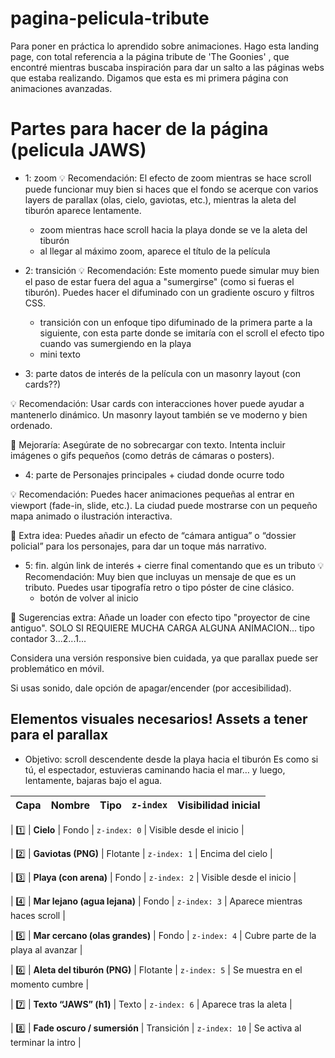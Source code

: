 # pagina-pelicula-tribute
Para poner en práctica lo aprendido sobre animaciones. Hago esta landing page, con total referencia a la página tribute de 'The Goonies' , que encontré mientras buscaba inspiración para dar un salto a las páginas webs que estaba realizando. Digamos que esta es mi primera página con animaciones avanzadas.

# Partes para hacer de la página (pelicula JAWS)

- 1: zoom
 💡 Recomendación: El efecto de zoom mientras se hace scroll puede funcionar muy bien si haces que el fondo se acerque con varios layers de parallax (olas, cielo, gaviotas, etc.), mientras la aleta del tiburón aparece lentamente.

    - zoom mientras hace scroll hacia la playa donde se ve la aleta del tiburón
    - al llegar al máximo zoom, aparece el título de la película

- 2: transición
💡 Recomendación: Este momento puede simular muy bien el paso de estar fuera del agua a "sumergirse" (como si fueras el tiburón). Puedes hacer el difuminado con un gradiente oscuro y filtros CSS.

    - transición con un enfoque tipo difuminado de la primera parte a la siguiente, con esta parte donde se imitaría con el scroll el efecto tipo cuando vas sumergiendo en la playa
    - mini texto

- 3: parte datos de interés de la película con un masonry layout (con cards??)

💡 Recomendación: Usar cards con interacciones hover puede ayudar a mantenerlo dinámico. Un masonry layout también se ve moderno y bien ordenado.

🤔 Mejoraría: Asegúrate de no sobrecargar con texto. Intenta incluir imágenes o gifs pequeños (como detrás de cámaras o posters).

- 4: parte de Personajes principales + ciudad donde ocurre todo

💡 Recomendación: Puedes hacer animaciones pequeñas al entrar en viewport (fade-in, slide, etc.). La ciudad puede mostrarse con un pequeño mapa animado o ilustración interactiva.

🤔 Extra idea: Puedes añadir un efecto de “cámara antigua” o “dossier policial” para los personajes, para dar un toque más narrativo.

- 5: fin. algún link de interés + cierre final comentando que es un tributo
💡 Recomendación: Muy bien que incluyas un mensaje de que es un tributo. Puedes usar tipografía retro o tipo póster de cine clásico.
    - botón de volver al inicio


🚀 Sugerencias extra:
Añade un loader con efecto tipo "proyector de cine antiguo". SOLO SI REQUIERE MUCHA CARGA ALGUNA ANIMACION... tipo contador 3...2...1...

Considera una versión responsive bien cuidada, ya que parallax puede ser problemático en móvil.

Si usas sonido, dale opción de apagar/encender (por accesibilidad).

## Elementos visuales necesarios! Assets a tener para el parallax

- Objetivo: scroll descendente desde la playa hacia el tiburón
Es como si tú, el espectador, estuvieras caminando hacia el mar… y luego, lentamente, bajaras bajo el agua.

| Capa | Nombre                         | Tipo       | `z-index`     | Visibilidad inicial                |
| ---- | ------------------------------ | ---------- | ------------- | ---------------------------------- |

| 1️⃣  | **Cielo**                      | Fondo      | `z-index: 0`  | Visible desde el inicio            |

| 2️⃣  | **Gaviotas (PNG)**             | Flotante   | `z-index: 1`  | Encima del cielo                   |

| 3️⃣  | **Playa (con arena)**          | Fondo      | `z-index: 2`  | Visible desde el inicio            |

| 4️⃣  | **Mar lejano (agua lejana)**   | Fondo      | `z-index: 3`  | Aparece mientras haces scroll      |

| 5️⃣  | **Mar cercano (olas grandes)** | Fondo      | `z-index: 4`  | Cubre parte de la playa al avanzar |

| 6️⃣  | **Aleta del tiburón (PNG)**    | Flotante   | `z-index: 5`  | Se muestra en el momento cumbre    |

| 7️⃣  | **Texto “JAWS” (h1)**          | Texto      | `z-index: 6`  | Aparece tras la aleta              |

| 8️⃣  | **Fade oscuro / sumersión**    | Transición | `z-index: 10` | Se activa al terminar la intro     |

